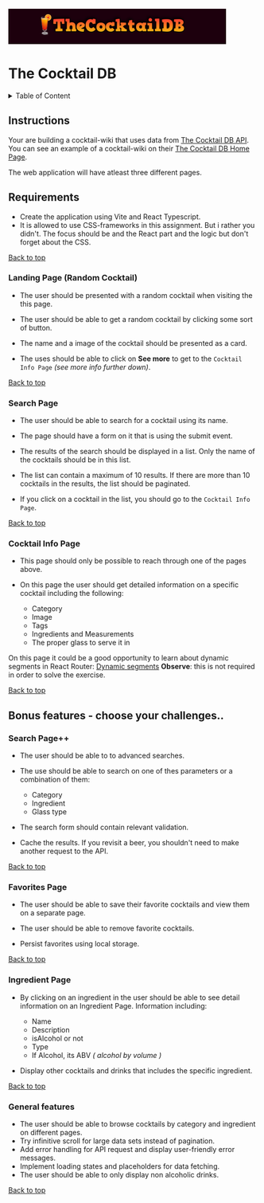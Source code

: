 ![poster](./src/assets/poster.png)

# The Cocktail DB

<details>
  <summary>Table of Content</summary>

- [Instructions](#instructions)
- [Requirements](#requirements)
  - [Landing Page](#landing-page-random-cocktail)
  - [Search Page](#search-page)
  - [Cocktail Info Page](#cocktail-info-page)
- [Bonus Features](#bonus-features---choose-your-challenges)
  - [Search Page++](#search-page-1)
  - [Favorites Page](#favorites-page)
  - [Ingredient Page](#ingredient-page)
  - [General features](#general-features)

</details>

## Instructions

Your are building a cocktail-wiki that uses data from [The Cocktail DB API](https://www.thecocktaildb.com/api.php). You can see an example of a cocktail-wiki on their [The Cocktail DB Home Page](https://www.thecocktaildb.com/).

The web application will have atleast three different pages.

## Requirements

- Create the application using Vite and React Typescript.
- It is allowed to use CSS-frameworks in this assignment. But i rather you didn't. The focus should be and the React part and the logic but don't forget about the CSS.

[Back to top](#the-cocktail-db)

### Landing Page (Random Cocktail)

- The user should be presented with a random cocktail when visiting the this page.

- The user should be able to get a random cocktail by clicking some sort of button.

- The name and a image of the cocktail should be presented as a card.

- The uses should be able to click on **See more** to get to the `Cocktail Info Page` _(see more info further down)_.

[Back to top](#the-cocktail-db)

### Search Page

- The user should be able to search for a cocktail using its name.

- The page should have a form on it that is using the submit event.

- The results of the search should be displayed in a list. Only the name of the cocktails should be in this list.

- The list can contain a maximum of 10 results. If there are more than 10 cocktails in the results, the list should be paginated.

- If you click on a cocktail in the list, you should go to the `Cocktail Info Page`.

[Back to top](#the-cocktail-db)

### Cocktail Info Page

- This page should only be possible to reach through one of the pages above.

- On this page the user should get detailed information on a specific cocktail including the following:

  - Category
  - Image
  - Tags
  - Ingredients and Measurements
  - The proper glass to serve it in
 
On this page it could be a good opportunity to learn about dynamic segments in React Router: [Dynamic segments](https://reactrouter.com/en/main/route/route#dynamic-segments) **Observe**: this is not required in order to solve the exercise.

  [Back to top](#the-cocktail-db)

## Bonus features - choose your challenges..

### Search Page++

- The user should be able to to advanced searches.
- The use should be able to search on one of thes parameters or a combination of them:

  - Category
  - Ingredient
  - Glass type

- The search form should contain relevant validation.
- Cache the results. If you revisit a beer, you shouldn't need to make another request to the API.

[Back to top](#the-cocktail-db)

### Favorites Page

- The user should be able to save their favorite cocktails and view them on a separate page.

- The user should be able to remove favorite cocktails.
- Persist favorites using local storage.

[Back to top](#the-cocktail-db)

### Ingredient Page

- By clicking on an ingredient in the user should be able to see detail information on an Ingredient Page. Information including:

  - Name
  - Description
  - isAlcohol or not
  - Type
  - If Alcohol, its ABV _( alcohol by volume )_

- Display other cocktails and drinks that includes the specific ingredient.

[Back to top](#the-cocktail-db)

### General features

- The user should be able to browse cocktails by category and ingredient on different pages.
- Try infinitive scroll for large data sets instead of pagination.
- Add error handling for API request and display user-friendly error messages.
- Implement loading states and placeholders for data fetching.
- The user should be able to only display non alcoholic drinks.

[Back to top](#the-cocktail-db)
